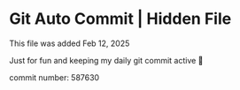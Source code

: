 # Git Auto Commit | Hidden File

This file was added Feb 12, 2025

Just for fun and keeping my daily git commit active 🤪

commit number: 587630
